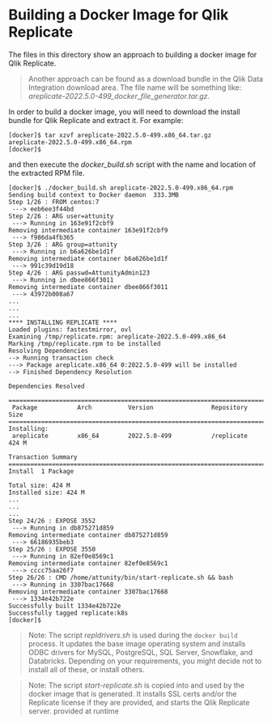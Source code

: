 # Building a Docker Image for Qlik Replicate

The files in this directory show an approach to building a docker image for
Qlik Replicate. 

> Another approach can be found as a download bundle in
> the Qlik Data Integration download area. The file name will be something like: 
> *areplicate-2022.5.0-499_docker_file_generator.tar.gz*.

In order to build a docker image, you will need to download the install bundle for Qlik
Replicate and extract it. For example:

```
[docker]$ tar xzvf areplicate-2022.5.0-499.x86_64.tar.gz 
areplicate-2022.5.0-499.x86_64.rpm
[docker]$ 
```
and then execute the *docker_build.sh* script with the name and location of the extracted RPM file.
```text
[docker]$ ./docker_build.sh areplicate-2022.5.0-499.x86_64.rpm
Sending build context to Docker daemon  333.3MB
Step 1/26 : FROM centos:7
 ---> eeb6ee3f44bd
Step 2/26 : ARG user=attunity
 ---> Running in 163e91f2cbf9
Removing intermediate container 163e91f2cbf9
 ---> f986da4fb365
Step 3/26 : ARG group=attunity
 ---> Running in b6a626be1d1f
Removing intermediate container b6a626be1d1f
 ---> 991c39d19d18
Step 4/26 : ARG passwd=AttunityAdmin123
 ---> Running in dbee866f3011
Removing intermediate container dbee866f3011
 ---> 43972b008a67
...
...
...
**** INSTALLING REPLICATE ****
Loaded plugins: fastestmirror, ovl
Examining /tmp/replicate.rpm: areplicate-2022.5.0-499.x86_64
Marking /tmp/replicate.rpm to be installed
Resolving Dependencies
--> Running transaction check
---> Package areplicate.x86_64 0:2022.5.0-499 will be installed
--> Finished Dependency Resolution

Dependencies Resolved

================================================================================
 Package           Arch          Version                Repository         Size
================================================================================
Installing:
 areplicate        x86_64        2022.5.0-499           /replicate        424 M

Transaction Summary
================================================================================
Install  1 Package

Total size: 424 M
Installed size: 424 M
...
...
...
Step 24/26 : EXPOSE 3552
 ---> Running in db875271d859
Removing intermediate container db875271d859
 ---> 66186935beb3
Step 25/26 : EXPOSE 3550
 ---> Running in 82ef0e8569c1
Removing intermediate container 82ef0e8569c1
 ---> cccc75aa26f7
Step 26/26 : CMD /home/attunity/bin/start-replicate.sh && bash
 ---> Running in 3307bac17668
Removing intermediate container 3307bac17668
 ---> 1334e42b722e
Successfully built 1334e42b722e
Successfully tagged replicate:k8s
[docker]$ 

```
> Note: The script *repldrivers.sh* is used during the `docker build` process. It updates the 
> base image operating system and installs ODBC drivers for MySQL, PostgreSQL, 
> SQL Server, Snowflake, and Databricks. Depending on your requirements, you might decide
> not to install all of these, or install others.

> Note: The script *start-replicate.sh* is copied into and used by 
> the docker image that is generated. It installs SSL certs and/or the Replicate 
> license if they are provided, and starts the Qlik Replicate server.
> provided at runtime
